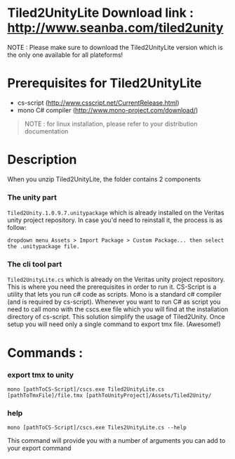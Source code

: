 # Tiled2UnityLite Download link : http://www.seanba.com/tiled2unity
NOTE : Please make sure to download the Tiled2UnityLite version which is the only one available for all plateforms!

# Prerequisites for Tiled2UnityLite 
- cs-script (http://www.csscript.net/CurrentRelease.html)
- mono C# compiler (http://www.mono-project.com/download/)
> NOTE : for linux installation, please refer to your distribution documentation

# Description
When you unzip Tiled2UnityLite, the folder contains 2 components
### The unity part
`Tiled2Unity.1.0.9.7.unitypackage` which is already installed on the Veritas unity project repository. In case you'd need to reinstall it, the process is as follow:

    dropdown menu Assets > Import Package > Custom Package... then select the .unitypackage file.
    
### The cli tool part
`Tiled2UnityLite.cs` which is already on the Veritas unity project repository. This is where you need the prerequisites  in order to run it. CS-Script is a utility that lets you run c# code as scripts. Mono is a standard c# compiler (and is required by cs-script). Whenever you want to run C# as script you need to call mono with the cscs.exe file which you will find at the installation directory of cs-script.
This solution simplify the usage of Tiled2Unity. Once setup you will need only a single command to export tmx file. (Awesome!)

# Commands :
### export tmx to unity
    mono [pathToCS-Script]/cscs.exe Tiled2UnityLite.cs [pathToTmxFile]/file.tmx [pathToUnityProject]/Assets/Tiled2Unity/
### help
    mono [pathToCS-Script]/cscs.exe Tiles2UnityLite.cs --help
This command will provide you with a number of arguments you can add to your export command